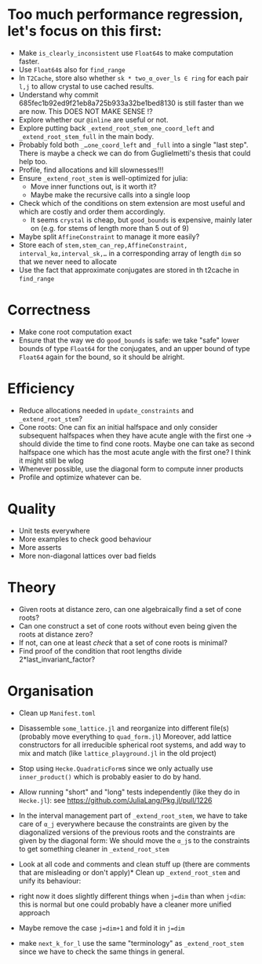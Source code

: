# Too much performance regression, let's focus on this first:

*   Make `is_clearly_inconsistent` use `Float64`s to make computation faster.
*   Use `Float64`s also for `find_range`
*   In `T2Cache`, store also whether `sk * two_α_over_ls ∈ ring` for each pair `l,j` to allow crystal to use cached results.
*   Understand why commit 685fec1b92ed9f21eb8a725b933a32be1bed8130 is still faster than we are now.
    This DOES NOT MAKE SENSE !?
*   Explore whether our `@inline` are useful or not.
*   Explore putting back `_extend_root_stem_one_coord_left` and `_extend_root_stem_full` in the main body.
*   Probably fold both `_…one_coord_left` and `_full` into a single "last step". There is maybe a check we can do from Guglielmetti's thesis that could help too.
*   Profile, find allocations and kill slownesses!!!
*   Ensure `_extend_root_stem` is well-optimized for julia:
    *   Move inner functions out, is it worth it?
    *   Maybe make the recursive calls into a single loop
*	Check which of the conditions on stem extension are most useful and which are costly and order them accordingly.
    *   It seems `crystal` is cheap, but `good_bounds` is expensive, mainly later on (e.g. for stems of length more than 5 out of 9)
*   Maybe split `AffineConstraint` to manage it more easily?
*   Store each of `stem,stem_can_rep,AffineConstraint, interval_kα,interval_sk,…` in a corresponding array of length `dim` so that we never need to allocate
*   Use the fact that approximate conjugates are stored in th t2cache in `find_range`

# Correctness

*	Make cone root computation exact
*   Ensure that the way we do `good_bounds` is safe: we take "safe" lower bounds of type `Float64` for the conjugates, and an upper bound of type `Float64` again for the bound, so it should be alright.

# Efficiency

*	Reduce allocations needed in `update_constraints` and `_extend_root_stem`? 
*	Cone roots: One can fix an initial halfspace and only consider subsequent halfspaces when they have acute angle with the first one → should divide the time to find cone roots.
    Maybe one can take as second halfspace one which has the most acute angle with the first one? I think it might still be wlog
*	Whenever possible, use the diagonal form to compute inner products
*	Profile and optimize whatever can be.

# Quality

*	Unit tests everywhere
*	More examples to check good behaviour
*	More asserts
*	More non-diagonal lattices over bad fields

# Theory

*	Given roots at distance zero, can one algebraically find a set of cone roots?
*	Can one construct a set of cone roots without even being given the roots at distance zero?
*	If not, can one at least *check* that a set of cone roots is minimal?
*	Find proof of the condition that root lengths divide 2*last_invariant_factor?

# Organisation

*	Clean up `Manifest.toml`
*	Disassemble `some_lattice.jl` and reorganize into different file(s) (probably move everything to `quad_form.jl`)
  Moreover, add lattice constructors for all irreducible spherical root systems, and add way to mix and match (like `lattice_playground.jl` in the old project)
*	Stop using `Hecke.QuadraticForm`s since we only actually use `inner_product()` which is probably easier to do by hand.
*	Allow running "short" and "long" tests independently (like they do in `Hecke.jl`): see https://github.com/JuliaLang/Pkg.jl/pull/1226
*	In the interval management part of `_extend_root_stem`, we have to take care of `α_j` everywhere because the constraints are given by the diagonalized versions of the previous roots and the constraints are given by the diagonal form: We should move the `α_j`s to the constraints to get something cleaner in `_extend_root_stem`
*	Look at all code and comments and clean stuff up (there are comments that are misleading or don't apply)* Clean up `_extend_root_stem` and unify its behaviour: 

  * right now it does slightly different things when `j=dim` than when `j<dim`: this is normal but one could probably have a cleaner more unified approach
  * Maybe remove the case `j=dim+1` and fold it in `j=dim`
  * make `next_k_for_l` use the same "terminology" as `_extend_root_stem` since we have to check the same things in general.
